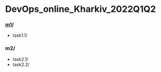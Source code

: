 # DevOps_online_Kharkiv_2022Q1Q2
### [m1](https://github.com/NikPryvalov/DevOps_online_Kharkiv_2022Q1Q2/tree/main/m1)/
  - task1.1/

### m2/
  - task2.1/
  - task2.2/
